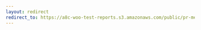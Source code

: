 ```yaml
---
layout: redirect
redirect_to: https://a8c-woo-test-reports.s3.amazonaws.com/public/pr-merge/38343/api/index.html
---
```


